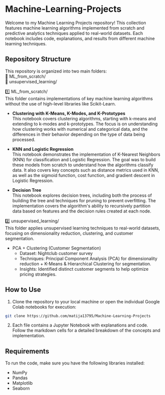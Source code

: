 # Machine-Learning-Projects

Welcome to my Machine Learning Projects repository! This collection features machine learning algorithms implemented from scratch and predictive analytics techniques applied to real-world datasets. Each notebook includes code, explanations, and results from different machine learning techniques.

## Repository Structure
This repository is organized into two main folders:\
📁 ML_from_scratch/ \
📁 unsupervised_learning/

1️⃣ ML_from_scratch/ \
This folder contains implementations of key machine learning algorithms without the use of high-level libraries like Scikit-Learn.
- **Clustering with K-Means, K-Modes, and K-Prototypes**\
This notebook covers clustering algorithms, starting with k-means and extending to k-modes and k-prototypes. The focus is on understanding how clustering works with numerical and categorical data, and the differences in their behavior depending on the type of data being processed.

- **KNN and Logistic Regression**\
This notebook demonstrates the implementation of K-Nearest Neighbors (KNN) for classification and Logistic Regression. The goal was to build these models from scratch to understand how the algorithms classify data. It also covers key concepts such as distance metrics used in KNN, as well as the sigmoid function, cost function, and gradient descent in Logistic Regression.

- **Decision Tree**\
This notebook explores decision trees, including both the process of building the tree and techniques for pruning to prevent overfitting. The implementation covers the algorithm's ability to recursively partition data based on features and the decision rules created at each node.

2️⃣ unsupervised_learning/ \
This folder applies unsupervised learning techniques to real-world datasets, focusing on dimensionality reduction, clustering, and customer segmentation.
- PCA + Clustering (Customer Segmentation)
  - Dataset: Nightclub customer survey
  - Techniques: Principal Component Analysis (PCA) for dimensionality reduction + K-Means & Hierarchical Clustering for segmentation.
  - Insights: Identified distinct customer segments to help optimize pricing strategies.

## How to Use
1. Clone the repository to your local machine or open the individual Google Colab notebooks for execution:
```bash
git clone https://github.com/matija13795/Machine-Learning-Projects
```
2. Each file contains a Jupyter Notebook with explanations and code. Follow the markdown cells for a detailed breakdown of the concepts and implementation.

## Requirements
To run the code, make sure you have the following libraries installed:
- NumPy
- Pandas
- Matplotlib
- Seaborn
